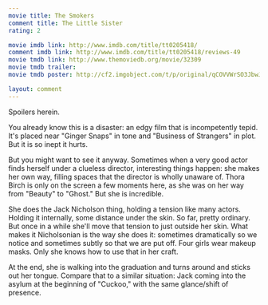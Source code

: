 ```yaml
---
movie title: The Smokers
comment title: The Little Sister
rating: 2

movie imdb link: http://www.imdb.com/title/tt0205418/
comment imdb link: http://www.imdb.com/title/tt0205418/reviews-49
movie tmdb link: http://www.themoviedb.org/movie/32309
movie tmdb trailer: 
movie tmdb poster: http://cf2.imgobject.com/t/p/original/qCOVVWrSO3JbwJ11V4lmKE3P513.jpg

layout: comment
---
```


Spoilers herein.

You already know this is a disaster: an edgy film that is incompetently tepid. It's placed  near "Ginger Snaps" in tone and "Business of Strangers" in plot. But it is so inept it hurts.

But you might want to see it anyway. Sometimes when a very good actor finds herself  under a clueless director, interesting things happen: she makes her own way, filling  spaces that the director is wholly unaware of. Thora Birch is only on the screen a few  moments here, as she was on her way from "Beauty" to "Ghost." But she is incredible.

She does the Jack Nicholson thing, holding a tension like many actors. Holding it  internally, some distance under the skin. So far, pretty ordinary. But once in a while she'll  move that tension to just outside her skin. What makes it Nicholsonian is the way she  does it: sometimes dramatically so we notice and sometimes subtly so that we are put  off. Four girls wear makeup masks. Only she knows how to use that in her craft.

At the end, she is walking into the graduation and turns around and sticks out her  tongue. Compare that to a similar situation: Jack coming into the asylum at the  beginning of "Cuckoo," with the same glance/shift of presence.